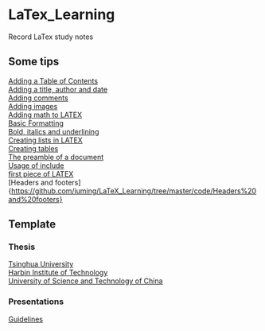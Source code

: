 # LaTex_Learning
Record LaTex study notes

## Some tips
[Adding a Table of Contents](https://github.com/iuming/LaTeX_Learning/tree/master/code/Adding%20a%20Table%20of%20Contents)                                    
[Adding a title, author and date](https://github.com/iuming/LaTeX_Learning/tree/master/code/Adding%20a%20title%2C%20author%20and%20date)                                    
[Adding comments](https://github.com/iuming/LaTeX_Learning/tree/master/code/Adding%20comments)                                    
[Adding images](https://github.com/iuming/LaTeX_Learning/tree/master/code/Adding%20images)                                    
[Adding math to LATEX](https://github.com/iuming/LaTeX_Learning/tree/master/code/Adding%20math%20to%20LATEX)                                    
[Basic Formatting](https://github.com/iuming/LaTeX_Learning/tree/master/code/Basic%20Formatting)                                    
[Bold, italics and underlining](https://github.com/iuming/LaTeX_Learning/tree/master/code/Bold%2C%20italics%20and%20underlining)                                    
[Creating lists in LATEX](https://github.com/iuming/LaTeX_Learning/tree/master/code/Creating%20lists%20in%20LATEX)                                    
[Creating tables](https://github.com/iuming/LaTeX_Learning/tree/master/code/Creating%20tables)                                    
[The preamble of a document](https://github.com/iuming/LaTeX_Learning/tree/master/code/The%20preamble%20of%20a%20document)                                    
[Usage of include](https://github.com/iuming/LaTeX_Learning/tree/master/code/Usage%20of%20%20include)                                    
[first piece of LATEX](https://github.com/iuming/LaTeX_Learning/tree/master/code/first%20piece%20of%20LATEX)                                     
[Headers and footers]{https://github.com/iuming/LaTeX_Learning/tree/master/code/Headers%20and%20footers}                   

## Template

### Thesis
[Tsinghua University](https://github.com/tuna/thuthesis/tree/c29caa45e7384e29fdc523af98bd34a89f0f1f26)                                  
[Harbin Institute of Technology](https://github.com/dustincys/hithesis/tree/ecd46c278ba5eb06f7b9e47c8edd2de1c9b66386)                         
[University of Science and Technology of China](https://github.com/ustctug/ustcthesis/tree/d7f657496455cc96fc298fa371f34f55237de9a5)                           

### Presentations
[Guidelines](https://github.com/4sarathbabu/IISTSlides/tree/362e396f352aa043bc79b2c3c7e1ea4d8f952068)                               